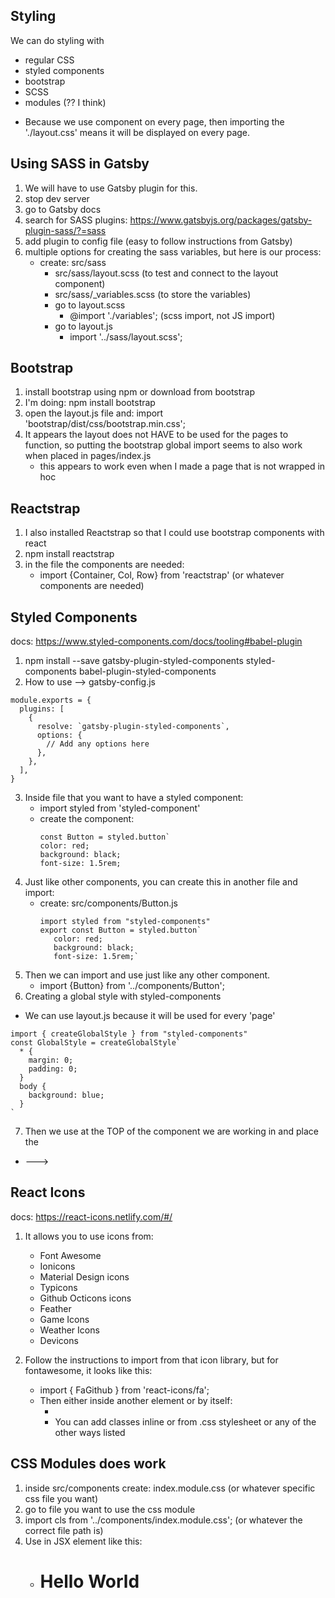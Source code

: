 ## Styling

We can do styling with

- regular CSS
- styled components
- bootstrap
- SCSS
- modules (?? I think)

* Because we use <Layout> component on every page, then importing the './layout.css' means it will be displayed on every page.

## Using SASS in Gatsby

1. We will have to use Gatsby plugin for this.
2. stop dev server
3. go to Gatsby docs
4. search for SASS plugins: https://www.gatsbyjs.org/packages/gatsby-plugin-sass/?=sass
5. add plugin to config file (easy to follow instructions from Gatsby)
6. multiple options for creating the sass variables, but here is our process:
   - create: src/sass
     - src/sass/layout.scss (to test and connect to the layout component)
     - src/sass/\_variables.scss (to store the variables)
     * go to layout.scss
       - @import './variables'; (scss import, not JS import)
     * go to layout.js
       - import '../sass/layout.scss';

## Bootstrap

1. install bootstrap using npm or download from bootstrap
2. I'm doing: npm install bootstrap
3. open the layout.js file and: import 'bootstrap/dist/css/bootstrap.min.css';
4. It appears the layout does not HAVE to be used for the pages to function, so putting the bootstrap global import seems to also work when placed in pages/index.js
   - this appears to work even when I made a page that is not wrapped in <Layout /> hoc

## Reactstrap

1. I also installed Reactstrap so that I could use bootstrap components with react
2. npm install reactstrap
3. in the file the components are needed:
   - import {Container, Col, Row} from 'reactstrap' (or whatever components are needed)

## Styled Components

docs: https://www.styled-components.com/docs/tooling#babel-plugin

1. npm install --save gatsby-plugin-styled-components styled-components babel-plugin-styled-components
2. How to use --> gatsby-config.js

```
module.exports = {
  plugins: [
    {
      resolve: `gatsby-plugin-styled-components`,
      options: {
        // Add any options here
      },
    },
  ],
}
```

3. Inside file that you want to have a styled component:
   - import styled from 'styled-component'
   - create the component:
     ```
     const Button = styled.button`
     color: red;
     background: black;
     font-size: 1.5rem;
     ```
4. Just like other components, you can create this in another file and import:
   - create: src/components/Button.js
     ```
     import styled from "styled-components"
     export const Button = styled.button`
        color: red;
        background: black;
        font-size: 1.5rem;`
     ```
5. Then we can import and use just like any other component.
   - import {Button} from '../components/Button';
6. Creating a global style with styled-components

- We can use layout.js because it will be used for every 'page'

```
import { createGlobalStyle } from "styled-components"
const GlobalStyle = createGlobalStyle`
  * {
    margin: 0;
    padding: 0;
  }
  body {
    background: blue;
  }
`
```

7. Then we use at the TOP of the component we are working in and place the

- ---> <GlobalStyle />

## React Icons

docs: https://react-icons.netlify.com/#/

1. It allows you to use icons from:

   - Font Awesome
   - Ionicons
   - Material Design icons
   - Typicons
   - Github Octicons icons
   - Feather
   - Game Icons
   - Weather Icons
   - Devicons

2. Follow the instructions to import from that icon library, but for fontawesome, it looks like this:
   - import { FaGithub } from 'react-icons/fa';
   - Then either inside another element or by itself:
     - <FaGithub />
     - You can add classes inline or from .css stylesheet or any of the other ways listed

## CSS Modules does work

1. inside src/components create: index.module.css (or whatever specific css file you want)
2. go to file you want to use the css module
3. import cls from '../components/index.module.css'; (or whatever the correct file path is)
4. Use in JSX element like this:
   - <h1 className={cls.Title}>Hello World</h1>
